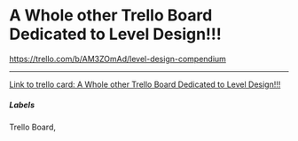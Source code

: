 # A Whole other Trello Board Dedicated to Level Design!!!

https://trello.com/b/AM3ZOmAd/level-design-compendium

---

[Link to trello card: A Whole other Trello Board Dedicated to Level Design!!!](https://trello.com/c/X6VsHz60)

##### Labels

Trello Board, 